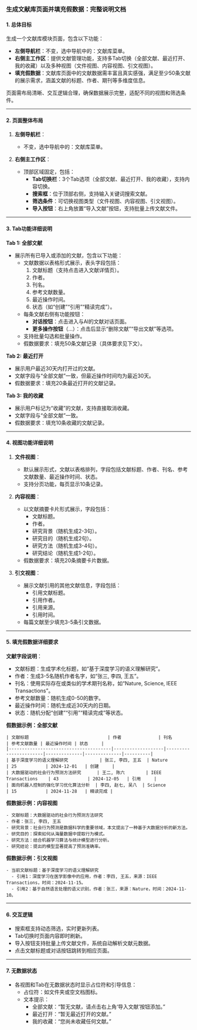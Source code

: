 
### **生成文献库页面并填充假数据：完整说明文档**

#### **1. 总体目标**
生成一个文献库模块页面，包含以下功能：
- **左侧导航栏**：不变，选中导航中的：文献库菜单。
- **右侧主工作区**：提供文献管理功能，支持多Tab切换（全部文献、最近打开、我的收藏）以及多种视图（文件视图、内容视图、引文视图）。
- **填充假数据**：文献库页面中的文献数据需丰富且真实感强，满足至少50条文献的展示需求，涵盖文献的标题、作者、期刊等多维度信息。

页面需布局清晰、交互逻辑合理，确保数据展示完整，适配不同的视图和筛选条件。

---

#### **2. 页面整体布局**
1. **左侧导航栏**：
   - 不变，选中导航中的：文献库菜单。

2. **右侧主工作区**：
   - 顶部区域固定，包括：
     - **Tab切换栏**：3个Tab选项（全部文献、最近打开、我的收藏），支持内容切换。
     - **搜索框**：位于顶部右侧，支持输入关键词搜索文献。
     - **筛选条件**：可切换视图类型（文件视图、内容视图、引文视图）。
     - **导入按钮**：右上角放置“导入文献”按钮，支持批量上传文献文件。

---

#### **3. Tab功能详细说明**
**Tab 1: 全部文献**
- 展示所有已导入或添加的文献，包含以下功能：
  - 文献数据以表格形式展示，表头字段包括：
    1. 文献标题（支持点击进入文献详情页）。
    2. 作者。
    3. 刊名。
    4. 参考文献数量。
    5. 最近操作时间。
    6. 状态（如“创建”“引用”“精读完成”）。
  - 每条文献右侧有功能按钮：
    - **对话按钮**：点击进入与AI的文献对话页面。
    - **更多操作按钮**（...）：点击后显示“删除文献”“导出文献”等选项。
  - 支持批量勾选和批量操作。
  - 假数据要求：填充50条文献记录（具体要求见下文）。

**Tab 2: 最近打开**
- 展示用户最近30天内打开过的文献。
- 文献字段与“全部文献”一致，但最近操作时间均为最近30天。
- 假数据要求：填充20条最近打开的文献记录。

**Tab 3: 我的收藏**
- 展示用户标记为“收藏”的文献，支持直接取消收藏。
- 文献字段与“全部文献”一致。
- 假数据要求：填充10条收藏的文献记录。

---

#### **4. 视图功能详细说明**
1. **文件视图**：
   - 默认展示形式，文献以表格排列，字段包括文献标题、作者、刊名、参考文献数量、最近操作时间、状态。
   - 支持分页功能，每页显示10条记录。

2. **内容视图**：
   - 以文献摘要卡片形式展示，字段包括：
     - 文献标题。
     - 作者。
     - 研究背景（随机生成2-3句）。
     - 研究目的（随机生成2句）。
     - 研究方法（随机生成3-4句）。
     - 研究结论（随机生成1-2句）。
   - 假数据要求：填充20条摘要卡片数据。

3. **引文视图**：
   - 展示文献引用的其他文献信息，字段包括：
     - 引用文献标题。
     - 引用作者。
     - 引用来源。
     - 引用时间。
   - 每篇文献至少填充3-5条引文数据。

---

#### **5. 填充假数据详细要求**
**文献字段说明**：
- 文献标题：生成学术化标题，如“基于深度学习的语义理解研究”。
- 作者：生成3-5名随机作者名字，如“张三, 李四, 王五”。
- 刊名：使用实际存在或类似的学术期刊名称，如“Nature, Science, IEEE Transactions”。
- 参考文献数量：随机生成0-50的数字。
- 最近操作时间：随机生成近30天内的日期。
- 状态：随机分配“创建”“引用”“精读完成”等状态。

**假数据示例：全部文献**
```
| 文献标题                              | 作者              | 刊名                  | 参考文献数量 | 最近操作时间 | 状态     |
|---------------------------------------|-------------------|-----------------------|--------------|--------------|----------|
| 基于深度学习的语义理解研究            | 张三, 李四, 王五  | Nature               | 25           | 2024-12-01   | 创建     |
| 大数据驱动的社会行为预测方法研究      | 王二, 陈六        | IEEE Transactions    | 43           | 2024-12-05   | 引用     |
| 面向机器人控制的强化学习优化算法分析  | 李四, 赵七, 吴八  | Science              | 15           | 2024-11-28   | 精读完成 |
```

**假数据示例：内容视图**
```
- 文献标题：大数据驱动的社会行为预测方法研究
- 作者：张三, 李四, 王五
- 研究背景：社会行为预测是数据科学的重要领域，本文提出了一种基于大数据分析的新方法。
- 研究目的：探索如何从海量数据中提取行为模式。
- 研究方法：结合机器学习算法与统计模型进行分析。
- 研究结论：提出的模型显著提高了预测准确率。
```

**假数据示例：引文视图**
```
- 当前文献标题：基于深度学习的语义理解研究
  - 引用1：深度学习在医学影像中的应用，作者：李四, 王五，来源：IEEE Transactions，时间：2024-11-15。
  - 引用2：基于自然语言处理的语义识别，作者：张三，来源：Nature，时间：2024-11-10。
```

---

#### **6. 交互逻辑**
- 搜索框支持动态筛选，实时更新列表。
- Tab切换时页面内容即时刷新。
- 导入按钮支持批量上传文献文件，系统自动解析文献元数据。
- 点击文献标题或对话按钮跳转到相应页面。

---

#### **7. 无数据状态**
- 各视图和Tab在无数据状态时显示占位符和引导信息：
  - 占位符：如文件夹或空文档图标。
  - 文本提示：
    - 全部文献：“暂无文献，请点击右上角‘导入文献’按钮添加。”
    - 最近打开：“暂无最近打开的文献。”
    - 我的收藏：“您尚未收藏任何文献。”

